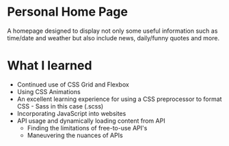 # Personal Home Page

A homepage designed to display not only some useful information such as time/date and weather but also include news, daily/funny quotes and more.

# What I learned

- Continued use of CSS Grid and Flexbox
- Using CSS Animations
- An excellent learning experience for using a CSS preprocessor to format CSS - Sass in this case (.scss)
- Incorporating JavaScript into websites
- API usage and dynamically loading content from API
  - Finding the limitations of free-to-use API's
  - Maneuvering the nuances of APIs
